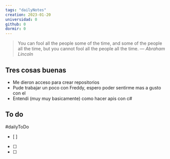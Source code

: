 ```yaml
---
tags: "dailyNotes"
creation: 2023-01-20
universidad: 0
github: 0
dormir: 0
---
```


> You can fool all the people some of the time, and some of the people all the time, but you cannot fool all the people all the time.
> — <cite>Abraham Lincoln</cite>

## Tres cosas buenas 
- Me dieron acceso para crear repositorios
- Pude trabajar un poco con Freddy, espero poder sentirme mas a gusto con el
- Entendi (muy muy basicamente) como hacer apis con c#

## To do
#dailyToDo
- [ ] 
- [ ] 
- [ ] 
